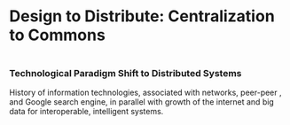 # Design to Distribute: Centralization to Commons

<figure><img src="../../.gitbook/assets/Screenshot 2025-09-02 at 5.50.47 PM.png" alt=""><figcaption></figcaption></figure>

### Technological Paradigm Shift to Distributed Systems



&#x20;History of information technologies, associated with networks, peer-peer , and Google search engine, in parallel with growth of the internet and big data for interoperable, intelligent systems.&#x20;





